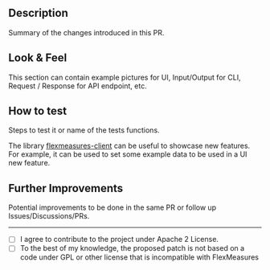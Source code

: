 ## Description

Summary of the changes introduced in this PR.

## Look & Feel

This section can contain example pictures for UI, Input/Output for CLI, Request / Response for API endpoint, etc.

## How to test

Steps to test it or name of the tests functions.

The library [flexmeasures-client](https://github.com/FlexMeasures/flexmeasures-client/) can be useful to showcase new features. For example,
it can be used to set some example data to be used in a UI new feature.

## Further Improvements

Potential improvements to be done in the same PR or follow up Issues/Discussions/PRs.

---

- [ ] I agree to contribute to the project under Apache 2 License. 
- [ ] To the best of my knowledge, the proposed patch is not based on a code under GPL or other license that is incompatible with FlexMeasures
